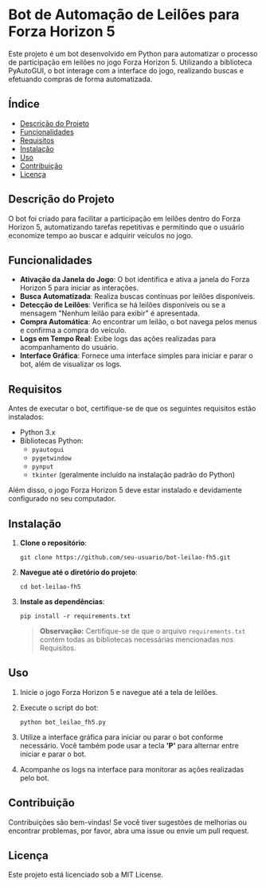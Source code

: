 # Bot de Automação de Leilões para Forza Horizon 5

Este projeto é um bot desenvolvido em Python para automatizar o processo de participação em leilões no jogo Forza Horizon 5. Utilizando a biblioteca PyAutoGUI, o bot interage com a interface do jogo, realizando buscas e efetuando compras de forma automatizada.

## Índice

- [Descrição do Projeto](#descrição-do-projeto)
- [Funcionalidades](#funcionalidades)
- [Requisitos](#requisitos)
- [Instalação](#instalação)
- [Uso](#uso)
- [Contribuição](#contribuição)
- [Licença](#licença)

## Descrição do Projeto

O bot foi criado para facilitar a participação em leilões dentro do Forza Horizon 5, automatizando tarefas repetitivas e permitindo que o usuário economize tempo ao buscar e adquirir veículos no jogo.

## Funcionalidades

- **Ativação da Janela do Jogo**: O bot identifica e ativa a janela do Forza Horizon 5 para iniciar as interações.
- **Busca Automatizada**: Realiza buscas contínuas por leilões disponíveis.
- **Detecção de Leilões**: Verifica se há leilões disponíveis ou se a mensagem "Nenhum leilão para exibir" é apresentada.
- **Compra Automática**: Ao encontrar um leilão, o bot navega pelos menus e confirma a compra do veículo.
- **Logs em Tempo Real**: Exibe logs das ações realizadas para acompanhamento do usuário.
- **Interface Gráfica**: Fornece uma interface simples para iniciar e parar o bot, além de visualizar os logs.

## Requisitos

Antes de executar o bot, certifique-se de que os seguintes requisitos estão instalados:

- Python 3.x
- Bibliotecas Python:
  - `pyautogui`
  - `pygetwindow`
  - `pynput`
  - `tkinter` (geralmente incluído na instalação padrão do Python)

Além disso, o jogo Forza Horizon 5 deve estar instalado e devidamente configurado no seu computador.

## Instalação

1. **Clone o repositório**:

   ```
   git clone https://github.com/seu-usuario/bot-leilao-fh5.git
   ```

2. **Navegue até o diretório do projeto**:

   ```
   cd bot-leilao-fh5
   ```

3. **Instale as dependências**:

   ```
   pip install -r requirements.txt
   ```

   > **Observação:** Certifique-se de que o arquivo `requirements.txt` contém todas as bibliotecas necessárias mencionadas nos Requisitos.

## Uso

1. Inicie o jogo Forza Horizon 5 e navegue até a tela de leilões.

2. Execute o script do bot:

   ```
   python bot_leilao_fh5.py
   ```

3. Utilize a interface gráfica para iniciar ou parar o bot conforme necessário. Você também pode usar a tecla **'P'** para alternar entre iniciar e parar o bot.

4. Acompanhe os logs na interface para monitorar as ações realizadas pelo bot.

## Contribuição

Contribuições são bem-vindas! Se você tiver sugestões de melhorias ou encontrar problemas, por favor, abra uma issue ou envie um pull request.

## Licença

Este projeto está licenciado sob a MIT License.

